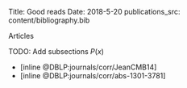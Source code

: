 Title: Good reads
Date: 2018-5-20
publications_src: content/bibliography.bib

Articles

TODO: Add subsections $P(x)$


- [inline @DBLP:journals/corr/JeanCMB14]
- [inline @DBLP:journals/corr/abs-1301-3781]
